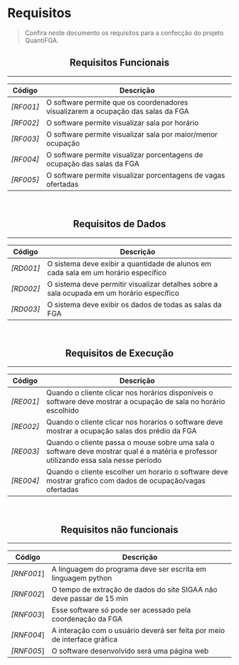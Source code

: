 # Requisitos

>Confira neste documento os requisitos para a confecção do projeto QuantiFGA.

<h2 align="center"> <b>  Requisitos Funcionais </b></h1>
<hr>

| Código | Descrição |
|----|----|
| *[RF001]* | O software permite que os coordenadores visualizarem a ocupação das salas da FGA |
| *[RF002]* | O software permite visualizar sala por horário |
| *[RF003]* | O software permite visualizar sala por maior/menor ocupação |
| *[RF004]* | O software permite visualizar porcentagens de ocupação das salas da FGA |
| *[RF005]* | O software permite visualizar porcentagens de vagas ofertadas |



<br>

<h2 align="center"> <b>  Requisitos de Dados </b></h1>
<hr>

| Código | Descrição |
|----|----|
| *[RD001]* | O sistema deve exibir a quantidade de alunos em cada sala em um horário específico |
| *[RD002]* | O sistema deve permitir visualizar detalhes sobre a sala ocupada em um horário específico |
| *[RD003]* | O sistema deve exibir os dados de todas as salas da FGA |

<br>

<h2 align="center"> <b>  Requisitos de Execução </b></h1>
<hr>

| Código | Descrição |
|----|----|
| *[RE001]* | Quando o cliente clicar nos horários disponíveis o software deve mostrar a ocupação de sala no horário escolhido |
| *[RE002]* | Quando o cliente clicar nos horarios o software deve mostrar a ocupação salas dos prédio da FGA |
| *[RE003]* | Quando o cliente passa o mouse sobre uma sala o software deve mostrar qual é a matéria e professor utilizando essa  sala nesse período |
| *[RE004]* | Quando o cliente escolher um horario o software deve mostrar grafico com dados de ocupação/vagas ofertadas |
 
<br>

<h2 align="center"> <b>  Requisitos não funcionais </b></h1>
<hr>

| Código | Descrição |
|----|----|
| *[RNF001*] | A linguagem do programa deve ser escrita em linguagem python |
| *[RNF002*] | O tempo de extração de dados do site SIGAA não deve passar de 15 min |
| *[RNF003*] | Esse software só pode ser acessado pela coordenação da FGA |
| *[RNF004*] | A interação com o usuário deverá ser feita por meio de interface gráfica |
| *[RNF005*] | O software desenvolvido será uma página web |
